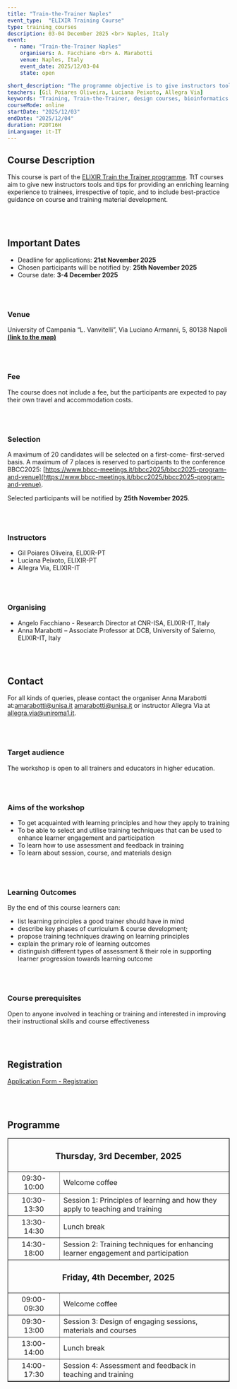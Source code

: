 ```yaml
---
title: "Train-the-Trainer Naples"
event_type:  "ELIXIR Training Course"
type: training_courses
description: 03-04 December 2025 <br> Naples, Italy
event:
  - name: "Train-the-Trainer Naples"
    organisers: A. Facchiano <br> A. Marabotti
    venue: Naples, Italy
    event_date: 2025/12/03-04
    state: open

short_description: "The programme objective is to give instructors tools and tips for providing an enriching learning experience to trainees, irrespective of topic, and to include best-practice guidance on course and training material development."
teachers: [Gil Poiares Oliveira, Luciana Peixoto, Allegra Via]
keywords: "Training, Train-the-Trainer, design courses, bioinformatics."
courseMode: online
startDate: "2025/12/03"
endDate: "2025/12/04"
duration: P2DT16H
inLanguage: it-IT   
---
```




## Course Description 

This course is part of the [ELIXIR Train the Trainer programme](https://elixir-europe.org/platforms/training/train-the-trainer). TtT courses aim to give new instructors tools and tips for providing an enriching learning experience to trainees, irrespective of topic, and to include best-practice guidance on course and training material development.


<br>
<br>

## Important Dates

- Deadline for applications: **21st November 2025**
- Chosen participants will be notified by: **25th November 2025**
- Course date: **3-4 December 2025**


<br>
<br>

### Venue

University of Campania “L. Vanvitelli”, Via Luciano Armanni, 5, 80138 Napoli [**(link to the map)**](https://maps.app.goo.gl/eYRZ1kRACo1sU2Cb9)

<br>
<br>

### Fee 

The course does not include a fee, but the participants are expected to pay their own travel and accommodation costs.



<br>
<br>

### Selection  

A maximum of 20 candidates will be selected on a first-come- first-served basis. A maximum of 7 places is reserved to participants to the conference BBCC2025: [https://www.bbcc-meetings.it/bbcc2025/bbcc2025-program-and-venue](https://www.bbcc-meetings.it/bbcc2025/bbcc2025-program-and-venue).

Selected participants will be notified by **25th November 2025**.

<br>
<br>

### Instructors 

- Gil Poiares Oliveira, ELIXIR-PT
- Luciana Peixoto, ELIXIR-PT
- Allegra Via, ELIXIR-IT

<br>
<br>

### Organising 
  
- Angelo Facchiano - Research Director at CNR-ISA, ELIXIR-IT, Italy
- Anna Marabotti – Associate Professor at DCB, University of Salerno, ELIXIR-IT, Italy

<br>
<br>

## Contact 

For all kinds of queries, please contact the organiser Anna Marabotti at:[amarabotti@unisa.it](mailto:amarabotti@unisa.it)
amarabotti@unisa.it or instructor Allegra Via at [allegra.via@uniroma1.it](mailto:allegra.via@uniroma1.it).

<br>
<br>

### Target audience

The workshop is open to all trainers and educators in higher education.

<br>
<br>

### Aims of the workshop 

- 	To get acquainted with learning principles and how they apply to training
- 	To be able to select and utilise training techniques that can be used to enhance learner engagement and participation
- To learn how to use assessment and feedback in training
- To learn about session, course, and materials design

<br>
<br>

### Learning Outcomes

By the end of this course learners can:

- list learning principles a good trainer should have in mind
- describe key phases of curriculum & course development;
- propose training techniques drawing on learning principles
- explain the primary role of learning outcomes
- distinguish different types of assessment & their role in supporting learner progression towards learning outcome

<br>
<br>

### Course prerequisites
Open to anyone involved in teaching or training and interested in improving their instructional skills and course effectiveness

<br>
<br>

## Registration

[Application Form - Registration](https://forms.gle/o5WZQLXeH3f7BBxx8)

<br>
<br>

## Programme

<table border="1" width="800">
  <tr>
    <td colspan="2" align="center"><h3>Thursday, 3rd December, 2025</h3></td>
  </tr>
  <tr>
    <td height="50" width="100" align="center">09:30-10:00</td>
    <td height="50">Welcome coffee</td>
  </tr>
  <tr>
    <td height="50" width="100" align="center">10:30-13:30</td>
    <td height="50">Session 1: Principles of learning and how they apply to teaching and training</td>
  </tr>
  <tr>
    <td height="50" width="100" align="center">13:30-14:30</td>
    <td height="50">Lunch break</td>
  </tr>
  <tr>
    <td height="50" width="100" align="center">14:30-18:00</td>
    <td height="50">Session 2: Training techniques for enhancing learner engagement and participation</td>
  </tr>

  <tr>
    <td colspan="2" align="center"><h3>Friday, 4th December, 2025</h3></td>
  </tr>
  <tr>
    <td height="50" width="100" align="center">09:00-09:30</td>
    <td height="50">Welcome coffee</td>
  </tr>
  <tr>
    <td height="50" width="100" align="center">09:30-13:00</td>
    <td height="50">Session 3: Design of engaging sessions, materials and courses</td>
  </tr>
  <tr>
    <td height="50" width="100" align="center">13:00-14:00</td>
    <td height="50">Lunch break</td>
  </tr>
  <tr>
    <td height="50" width="100" align="center">14:00-17:30</td>
    <td height="50">Session 4: Assessment and feedback in teaching and training</td>
  </tr>
</table>


